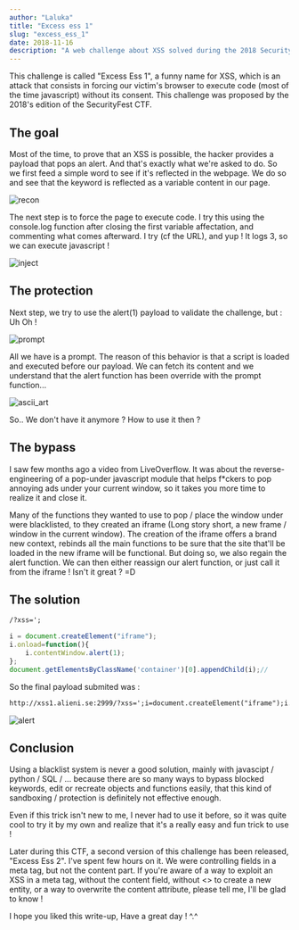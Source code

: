 ```yaml
---
author: "Laluka"
title: "Excess ess 1"
slug: "excess_ess_1"
date: 2018-11-16
description: "A web challenge about XSS solved during the 2018 SecurityFest CTF. It's all about finding a bypass in order to execute the 'removed' function alert."
---
```


This challenge is called "Excess Ess 1", a funny name for XSS, which is an attack that consists in forcing our victim's browser to execute code (most of the time javascript) without its consent. This challenge was proposed by the 2018's edition of the SecurityFest CTF.

## The goal
Most of the time, to prove that an XSS is possible, the hacker provides a payload that pops an alert. And that's exactly what we're asked to do. So we first feed a simple word to see if it's reflected in the webpage. We do so and see that the keyword is reflected as a variable content in our page.

![recon](/writeups/security_fest/recon.png)

The next step is to force the page to execute code. I try this using the console.log function after closing the first variable affectation, and commenting what comes afterward. I try (cf the URL), and yup ! It logs 3, so we can execute javascript !

![inject](/writeups/security_fest/inject.png)

## The protection
Next step, we try to use the alert(1) payload to validate the challenge, but : Uh Oh !

![prompt](/writeups/security_fest/prompt.png)

All we have is a prompt. The reason of this behavior is that a script is loaded and executed before our payload. We can fetch its content and we understand that the alert function has been override with the prompt function...

![ascii_art](/writeups/security_fest/ascii_art.png)

So.. We don't have it anymore ? How to use it then ?

## The bypass
I saw few months ago a video from LiveOverflow. It was about the reverse-engineering of a pop-under javascript module that helps f*ckers to pop annoying ads under your current window, so it takes you more time to realize it and close it.

Many of the functions they wanted to use to pop / place the window under were blacklisted, to they created an iframe (Long story short, a new frame / window in the current window). The creation of the iframe offers a brand new context, rebinds all the main functions to be sure that the site that'll be loaded in the new iframe will be functional. But doing so, we also regain the alert function. We can then either reassign our alert function, or just call it from the iframe ! Isn't it great ? =D

## The solution
```html
/?xss=';
```
```javascript
i = document.createElement("iframe");
i.onload=function(){
    i.contentWindow.alert(1);
};
document.getElementsByClassName('container')[0].appendChild(i);//
```

So the final payload submited was :
```html
http://xss1.alieni.se:2999/?xss=';i=document.createElement("iframe");i.onload=function(){i.contentWindow.alert(1);};document.getElementsByClassName('container')[0].appendChild(i);//
```

![alert](/writeups/security_fest/alert.png)

## Conclusion
Using a blacklist system is never a good solution, mainly with javascipt / python / SQL / ... because there are so many ways to bypass blocked keywords, edit or recreate objects and functions easily, that this kind of sandboxing / protection is definitely not effective enough.

Even if this trick isn't new to me, I never had to use it before, so it was quite cool to try it by my own and realize that it's a really easy and fun trick to use !

Later during this CTF, a second version of this challenge has been released, "Excess Ess 2". I've spent few hours on it. We were controlling fields in a meta tag, but not the content part. If you're aware of a way to exploit an XSS in a meta tag, without the content field, without <> to create a new entity, or a way to overwrite the content attribute, please tell me, I'll be glad to know !

I hope you liked this write-up,
Have a great day ! ^.^

